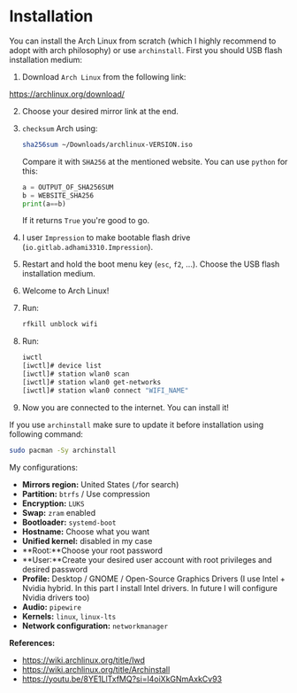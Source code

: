 
# Installation

You can install the Arch Linux from scratch (which I highly recommend to adopt with arch philosophy) or use `archinstall`. First you should USB flash installation medium:

1. Download `Arch Linux` from the following link:

<https://archlinux.org/download/>

2. Choose your desired mirror link at the end.
3. `checksum` Arch using:

   ```bash
   sha256sum ~/Downloads/archlinux-VERSION.iso
   ```

   Compare it with `SHA256` at the mentioned website. You can use `python` for this:

   ```python
   a = OUTPUT_OF_SHA256SUM
   b = WEBSITE_SHA256
   print(a==b)
   ```

   If it returns `True` you're good to go.

4. I user `Impression` to make bootable flash drive (`io.gitlab.adhami3310.Impression`).
5. Restart and hold the boot menu key (`esc`, `f2`, ...). Choose the USB flash installation medium.

6. Welcome to Arch Linux!
7. Run:
   ```bash
   rfkill unblock wifi
   ```
8. Run:
   ```bash
   iwctl
   [iwctl]# device list
   [iwctl]# station wlan0 scan
   [iwctl]# station wlan0 get-networks
   [iwctl]# station wlan0 connect "WIFI_NAME"
   ```
9. Now you are connected to the internet. You can install it!

If you use `archinstall` make sure to update it before installation using following command:

```bash
sudo pacman -Sy archinstall
```

   My configurations:

   - **Mirrors region:** United States (`/`for search)
   - **Partition:** `btrfs` / Use compression
   - **Encryption:** `LUKS`
   - **Swap:** `zram` enabled
   - **Bootloader:** `systemd-boot`
   - **Hostname:** Choose what you want
   - **Unified kernel:** disabled in my case
   - **Root:**Choose your root password
   - **User:**Create your desired user account with root privileges and desired password
   - **Profile:** Desktop / GNOME / Open-Source Graphics Drivers
     (I use Intel + Nvidia hybrid. In this part I install Intel drivers. In future I will configure Nvidia drivers too)
   - **Audio:** `pipewire`
   - **Kernels:** `linux`, `linux-lts`
   - **Network configuration:** `networkmanager`

**References:**

- <https://wiki.archlinux.org/title/Iwd>
- <https://wiki.archlinux.org/title/Archinstall>
- <https://youtu.be/8YE1LlTxfMQ?si=l4oiXkGNmAxkCv93>

